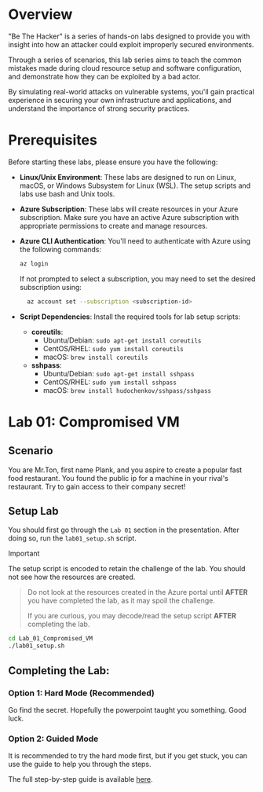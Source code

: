# Overview

"Be The Hacker" is a series of hands-on labs designed to provide you with insight into how an attacker could exploit improperly secured environments. 

Through a series of scenarios, this lab series aims to teach the common mistakes made during cloud resource setup and software configuration, and demonstrate how they can be exploited by a bad actor.

By simulating real-world attacks on vulnerable systems, you'll gain practical experience in securing your own infrastructure and applications, and understand the importance of strong security practices.

# Prerequisites

Before starting these labs, please ensure you have the following:

- **Linux/Unix Environment**: These labs are designed to run on Linux, macOS, or Windows Subsystem for Linux (WSL). The setup scripts and labs use bash and Unix tools.

- **Azure Subscription**: These labs will create resources in your Azure subscription. Make sure you have an active Azure subscription with appropriate permissions to create and manage resources.

- **Azure CLI Authentication**: You'll need to authenticate with Azure using the following commands:
  ```bash
  az login
  ```
  If not prompted to select a subscription, you may need to set the desired subscription using:
  ```bash
    az account set --subscription <subscription-id>
    ```

- **Script Dependencies**: Install the required tools for lab setup scripts:
  - **coreutils**:
    - Ubuntu/Debian: `sudo apt-get install coreutils`
    - CentOS/RHEL: `sudo yum install coreutils`
    - macOS: `brew install coreutils`
  - **sshpass**:
    - Ubuntu/Debian: `sudo apt-get install sshpass`
    - CentOS/RHEL: `sudo yum install sshpass`
    - macOS: `brew install hudochenkov/sshpass/sshpass`

# Lab 01: Compromised VM

## Scenario

You are Mr.Ton, first name Plank, and you aspire to create a popular fast food restaurant. You found the public ip for a machine in your  rival's restaurant. Try to gain access to their company secret!

## Setup Lab

You should first go through the `Lab 01` section in the presentation. After doing so, run the `lab01_setup.sh` script. 

>[!IMPORTANT]
The setup script is encoded to retain the challenge of the lab. You should not see how the resources are created.
>
>Do not look at the resources created in the Azure portal until **AFTER** you have completed the lab, as it may spoil the challenge.
>
>If you are curious, you may decode/read the setup script **AFTER** completing the lab.

```bash
cd Lab_01_Compromised_VM
./lab01_setup.sh
```

## Completing the Lab:

### Option 1: Hard Mode (Recommended)

Go find the secret. Hopefully the powerpoint taught you something. Good luck.

### Option 2: Guided Mode 

It is recommended to try the hard mode first, but if you get stuck, you can use the guide to help you through the steps.

The full step-by-step guide is available [here](./Lab_01_Compromised_VM/guided_mode.md). 